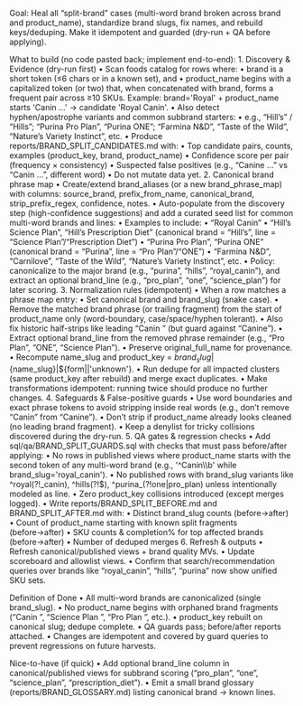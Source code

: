 Goal: Heal all “split-brand” cases (multi-word brand broken across brand and product_name), standardize brand slugs, fix names, and rebuild keys/deduping. Make it idempotent and guarded (dry-run + QA before applying).

What to build (no code pasted back; implement end-to-end):
	1.	Discovery & Evidence (dry-run first)
	•	Scan foods catalog for rows where:
	•	brand is a short token (≤6 chars or in a known set), and
	•	product_name begins with a capitalized token (or two) that, when concatenated with brand, forms a frequent pair across ≥10 SKUs.
Example: brand='Royal' + product_name starts 'Canin …' → candidate 'Royal Canin'.
	•	Also detect hyphen/apostrophe variants and common subbrand starters:
	•	e.g., “Hill’s” / “Hills”; “Purina Pro Plan”, “Purina ONE”; “Farmina N&D”, “Taste of the Wild”, “Nature’s Variety Instinct”, etc.
	•	Produce reports/BRAND_SPLIT_CANDIDATES.md with:
	•	Top candidate pairs, counts, examples (product_key, brand, product_name)
	•	Confidence score per pair (frequency × consistency)
	•	Suspected false positives (e.g., “Canine …” vs “Canin …”, different word)
	•	Do not mutate data yet.
	2.	Canonical brand phrase map
	•	Create/extend brand_aliases (or a new brand_phrase_map) with columns:
source_brand, prefix_from_name, canonical_brand, strip_prefix_regex, confidence, notes.
	•	Auto-populate from the discovery step (high-confidence suggestions) and add a curated seed list for common multi-word brands and lines:
	•	Examples to include:
	•	“Royal Canin”
	•	“Hill’s Science Plan”, “Hill’s Prescription Diet” (canonical brand = “Hill’s”, line = “Science Plan”/“Prescription Diet”)
	•	“Purina Pro Plan”, “Purina ONE” (canonical brand = “Purina”, line = “Pro Plan”/“ONE”)
	•	“Farmina N&D”, “Carnilove”, “Taste of the Wild”, “Nature’s Variety Instinct”, etc.
	•	Policy: canonicalize to the major brand (e.g., “purina”, “hills”, “royal_canin”), and extract an optional brand_line (e.g., “pro_plan”, “one”, “science_plan”) for later scoring.
	3.	Normalization rules (idempotent)
	•	When a row matches a phrase map entry:
	•	Set canonical brand and brand_slug (snake case).
	•	Remove the matched brand phrase (or trailing fragment) from the start of product_name only (word-boundary, case/space/hyphen tolerant).
	•	Also fix historic half-strips like leading “Canin ” (but guard against “Canine”).
	•	Extract optional brand_line from the removed phrase remainder (e.g., “Pro Plan”, “ONE”, “Science Plan”).
	•	Preserve original_full_name for provenance.
	•	Recompute name_slug and product_key = ${brand_slug}|${name_slug}|${form||'unknown'}.
	•	Run dedupe for all impacted clusters (same product_key after rebuild) and merge exact duplicates.
	•	Make transformations idempotent: running twice should produce no further changes.
	4.	Safeguards & False-positive guards
	•	Use word boundaries and exact phrase tokens to avoid stripping inside real words (e.g., don’t remove “Canin” from “Canine”).
	•	Don’t strip if product_name already looks cleaned (no leading brand fragment).
	•	Keep a denylist for tricky collisions discovered during the dry-run.
	5.	QA gates & regression checks
	•	Add sql/qa/BRAND_SPLIT_GUARDS.sql with checks that must pass before/after applying:
	•	No rows in published views where product_name starts with the second token of any multi-word brand (e.g., '^Canin\\b' while brand_slug='royal_canin').
	•	No published rows with brand_slug variants like ^royal(?!_canin), ^hills(?!$), ^purina_(?!one|pro_plan) unless intentionally modeled as line.
	•	Zero product_key collisions introduced (except merges logged).
	•	Write reports/BRAND_SPLIT_BEFORE.md and BRAND_SPLIT_AFTER.md with:
	•	Distinct brand_slug counts (before→after)
	•	Count of product_name starting with known split fragments (before→after)
	•	SKU counts & completion% for top affected brands (before→after)
	•	Number of deduped merges
	6.	Refresh & outputs
	•	Refresh canonical/published views + brand quality MVs.
	•	Update scoreboard and allowlist views.
	•	Confirm that search/recommendation queries over brands like “royal_canin”, “hills”, “purina” now show unified SKU sets.

Definition of Done
	•	All multi-word brands are canonicalized (single brand_slug).
	•	No product_name begins with orphaned brand fragments (“Canin ”, “Science Plan ”, “Pro Plan ”, etc.).
	•	product_key rebuilt on canonical slug; dedupe complete.
	•	QA guards pass; before/after reports attached.
	•	Changes are idempotent and covered by guard queries to prevent regressions on future harvests.

Nice-to-have (if quick)
	•	Add optional brand_line column in canonical/published views for subbrand scoring (“pro_plan”, “one”, “science_plan”, “prescription_diet”).
	•	Emit a small brand glossary (reports/BRAND_GLOSSARY.md) listing canonical brand → known lines.